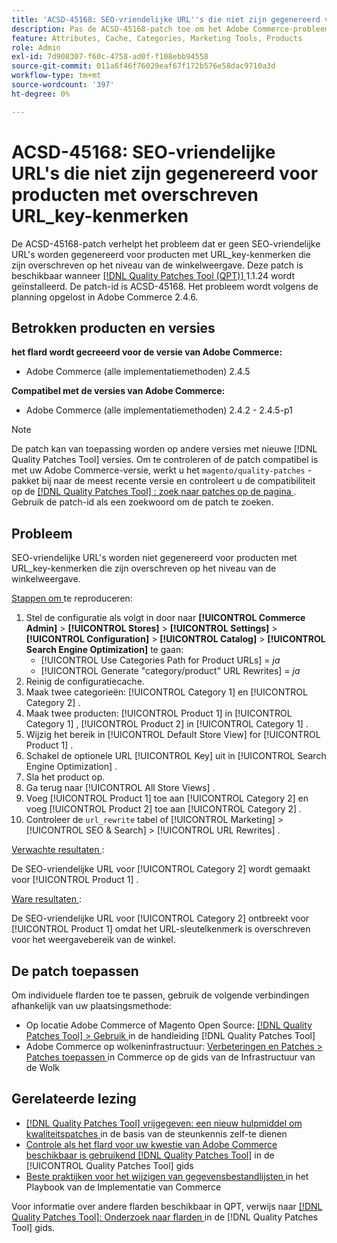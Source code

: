 ```yaml
---
title: 'ACSD-45168: SEO-vriendelijke URL''s die niet zijn gegenereerd voor producten met overschreven URL_key-kenmerken'
description: Pas de ACSD-45168-patch toe om het Adobe Commerce-probleem op te lossen waarbij geen SEO-vriendelijke URL's worden gegenereerd voor producten met URL_key-kenmerken die zijn overschreven op archiefweergaveniveau.
feature: Attributes, Cache, Categories, Marketing Tools, Products
role: Admin
exl-id: 7d908307-f60c-4758-ad0f-f108ebb94558
source-git-commit: 011a6f46f76029eaf67f172b576e58dac9710a3d
workflow-type: tm+mt
source-wordcount: '397'
ht-degree: 0%

---
```


# ACSD-45168: SEO-vriendelijke URL&#39;s die niet zijn gegenereerd voor producten met overschreven URL_key-kenmerken

De ACSD-45168-patch verhelpt het probleem dat er geen SEO-vriendelijke URL&#39;s worden gegenereerd voor producten met URL_key-kenmerken die zijn overschreven op het niveau van de winkelweergave. Deze patch is beschikbaar wanneer [[!DNL Quality Patches Tool (QPT)] ](https://experienceleague.adobe.com/nl/docs/commerce-operations/tools/quality-patches-tool/quality-patches-tool-to-self-serve-quality-patches) 1.1.24 wordt geïnstalleerd. De patch-id is ACSD-45168. Het probleem wordt volgens de planning opgelost in Adobe Commerce 2.4.6.

## Betrokken producten en versies

**het flard wordt gecreeerd voor de versie van Adobe Commerce:**

* Adobe Commerce (alle implementatiemethoden) 2.4.5

**Compatibel met de versies van Adobe Commerce:**

* Adobe Commerce (alle implementatiemethoden) 2.4.2 - 2.4.5-p1

>[!NOTE]
>
>De patch kan van toepassing worden op andere versies met nieuwe [!DNL Quality Patches Tool] versies. Om te controleren of de patch compatibel is met uw Adobe Commerce-versie, werkt u het `magento/quality-patches` -pakket bij naar de meest recente versie en controleert u de compatibiliteit op de [[!DNL Quality Patches Tool] : zoek naar patches op de pagina ](https://experienceleague.adobe.com/tools/commerce-quality-patches/index.html?lang=nl-NL) . Gebruik de patch-id als een zoekwoord om de patch te zoeken.

## Probleem

SEO-vriendelijke URL&#39;s worden niet gegenereerd voor producten met URL_key-kenmerken die zijn overschreven op het niveau van de winkelweergave.

<u> Stappen om </u> te reproduceren:

1. Stel de configuratie als volgt in door naar **[!UICONTROL Commerce Admin]** > **[!UICONTROL Stores]** > **[!UICONTROL Settings]** > **[!UICONTROL Configuration]** > **[!UICONTROL Catalog]** > **[!UICONTROL Search Engine Optimization]** te gaan:
   * [!UICONTROL Use Categories Path for Product URLs] = *ja*
   * [!UICONTROL Generate "category/product" URL Rewrites] = *ja*
1. Reinig de configuratiecache.
1. Maak twee categorieën: [!UICONTROL Category 1] en [!UICONTROL Category 2] .
1. Maak twee producten: [!UICONTROL Product 1] in [!UICONTROL Category 1] , [!UICONTROL Product 2] in [!UICONTROL Category 1] .
1. Wijzig het bereik in [!UICONTROL Default Store View] for [!UICONTROL Product 1] .
1. Schakel de optionele URL [!UICONTROL Key] uit in [!UICONTROL Search Engine Optimization] .
1. Sla het product op.
1. Ga terug naar [!UICONTROL All Store Views] .
1. Voeg [!UICONTROL Product 1] toe aan [!UICONTROL Category 2] en voeg [!UICONTROL Product 2] toe aan [!UICONTROL Category 2] .
1. Controleer de `url_rewrite` tabel of [!UICONTROL Marketing] > [!UICONTROL SEO & Search] > [!UICONTROL URL Rewrites] .

<u> Verwachte resultaten </u>:

De SEO-vriendelijke URL voor [!UICONTROL Category 2] wordt gemaakt voor [!UICONTROL Product 1] .

<u> Ware resultaten </u>:

De SEO-vriendelijke URL voor [!UICONTROL Category 2] ontbreekt voor [!UICONTROL Product 1] omdat het URL-sleutelkenmerk is overschreven voor het weergavebereik van de winkel.

## De patch toepassen

Om individuele flarden toe te passen, gebruik de volgende verbindingen afhankelijk van uw plaatsingsmethode:

* Op locatie Adobe Commerce of Magento Open Source: [[!DNL Quality Patches Tool] > Gebruik ](/help/tools/quality-patches-tool/usage.md) in de handleiding [!DNL Quality Patches Tool]
* Adobe Commerce op wolkeninfrastructuur: [ Verbeteringen en Patches > Patches toepassen ](https://experienceleague.adobe.com/docs/commerce-cloud-service/user-guide/develop/upgrade/apply-patches.html?lang=nl-NL) in Commerce op de gids van de Infrastructuur van de Wolk

## Gerelateerde lezing

* [[!DNL Quality Patches Tool]  vrijgegeven: een nieuw hulpmiddel om kwaliteitspatches ](https://experienceleague.adobe.com/nl/docs/commerce-operations/tools/quality-patches-tool/quality-patches-tool-to-self-serve-quality-patches) in de basis van de steunkennis zelf-te dienen
* [ Controle als het flard voor uw kwestie van Adobe Commerce beschikbaar is gebruikend  [!DNL Quality Patches Tool]](/help/tools/quality-patches-tool/patches-available-in-qpt/check-patch-for-magento-issue-with-magento-quality-patches.md) in de [!UICONTROL Quality Patches Tool] gids
* [ Beste praktijken voor het wijzigen van gegevensbestandlijsten ](https://experienceleague.adobe.com/nl/docs/commerce-operations/implementation-playbook/best-practices/development/modifying-core-and-third-party-tables#why-adobe-recommends-avoiding-modifications) in het Playbook van de Implementatie van Commerce

Voor informatie over andere flarden beschikbaar in QPT, verwijs naar [[!DNL Quality Patches Tool]: Onderzoek naar flarden ](https://experienceleague.adobe.com/tools/commerce-quality-patches/index.html?lang=nl-NL) in de [!DNL Quality Patches Tool] gids.
